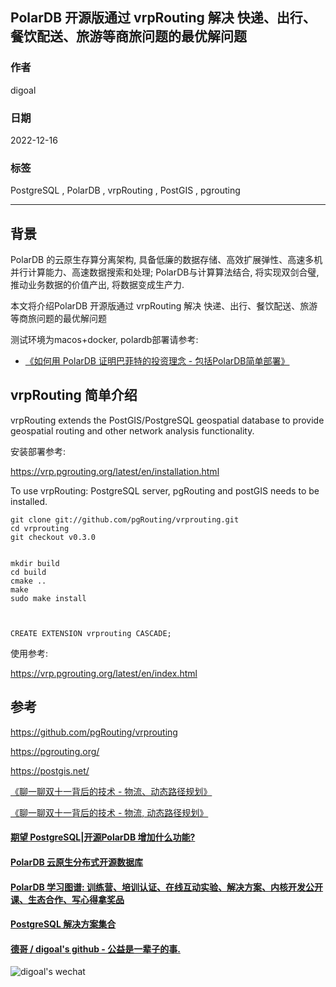## PolarDB 开源版通过 vrpRouting 解决 快递、出行、餐饮配送、旅游等商旅问题的最优解问题     
                    
### 作者                    
digoal                    
                    
### 日期                    
2022-12-16                    
                    
### 标签                    
PostgreSQL , PolarDB , vrpRouting , PostGIS , pgrouting   
              
----           
               
## 背景   
PolarDB 的云原生存算分离架构, 具备低廉的数据存储、高效扩展弹性、高速多机并行计算能力、高速数据搜索和处理; PolarDB与计算算法结合, 将实现双剑合璧, 推动业务数据的价值产出, 将数据变成生产力.                    
                  
本文将介绍PolarDB 开源版通过 vrpRouting 解决 快递、出行、餐饮配送、旅游等商旅问题的最优解问题        
                
测试环境为macos+docker, polardb部署请参考:                  
- [《如何用 PolarDB 证明巴菲特的投资理念 - 包括PolarDB简单部署》](../202209/20220908_02.md)                  
                
## vrpRouting 简单介绍   
vrpRouting extends the PostGIS/PostgreSQL geospatial database to provide geospatial routing and other network analysis functionality.  
  
安装部署参考:  
  
https://vrp.pgrouting.org/latest/en/installation.html  
  
To use vrpRouting: PostgreSQL server, pgRouting and postGIS needs to be installed.  
  
```  
git clone git://github.com/pgRouting/vrprouting.git  
cd vrprouting  
git checkout v0.3.0  
  
  
mkdir build  
cd build  
cmake ..  
make  
sudo make install  
  
  
  
CREATE EXTENSION vrprouting CASCADE;  
```  
  
使用参考:  
  
https://vrp.pgrouting.org/latest/en/index.html  
  
## 参考  
https://github.com/pgRouting/vrprouting  
  
https://pgrouting.org/  
  
https://postgis.net/  
  
[《聊一聊双十一背后的技术 - 物流、动态路径规划》](../201611/20161114_01.md)  
  
[《聊一聊双十一背后的技术 - 物流, 动态路径规划》](../201607/20160710_01.md)  
  
  
#### [期望 PostgreSQL|开源PolarDB 增加什么功能?](https://github.com/digoal/blog/issues/76 "269ac3d1c492e938c0191101c7238216")
  
  
#### [PolarDB 云原生分布式开源数据库](https://github.com/ApsaraDB "57258f76c37864c6e6d23383d05714ea")
  
  
#### [PolarDB 学习图谱: 训练营、培训认证、在线互动实验、解决方案、内核开发公开课、生态合作、写心得拿奖品](https://www.aliyun.com/database/openpolardb/activity "8642f60e04ed0c814bf9cb9677976bd4")
  
  
#### [PostgreSQL 解决方案集合](../201706/20170601_02.md "40cff096e9ed7122c512b35d8561d9c8")
  
  
#### [德哥 / digoal's github - 公益是一辈子的事.](https://github.com/digoal/blog/blob/master/README.md "22709685feb7cab07d30f30387f0a9ae")
  
  
![digoal's wechat](../pic/digoal_weixin.jpg "f7ad92eeba24523fd47a6e1a0e691b59")
  
